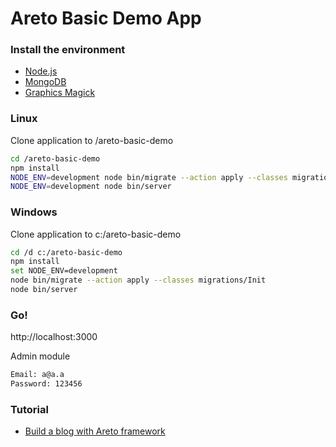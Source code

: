 # Areto Basic Demo App 

### Install the  environment
- [Node.js](https://nodejs.org)
- [MongoDB](https://www.mongodb.com)
- [Graphics Magick](http://www.graphicsmagick.org)

### Linux
Clone application to /areto-basic-demo
```sh
cd /areto-basic-demo
npm install
NODE_ENV=development node bin/migrate --action apply --classes migrations/Init
NODE_ENV=development node bin/server
```

### Windows
Clone application to c:/areto-basic-demo
```sh
cd /d c:/areto-basic-demo
npm install
set NODE_ENV=development
node bin/migrate --action apply --classes migrations/Init
node bin/server
```

### Go!
http://localhost:3000

Admin module
```sh
Email: a@a.a
Password: 123456
```   

### Tutorial
- [Build a blog with Areto framework](http://nervebit.com/areto/blog/)

